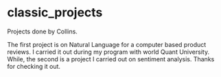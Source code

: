 # classic_projects
Projects done by Collins.

The first project is on Natural Language for a computer based product reviews.
I carried it out during my program with world Quant University.
While, the second is a project I carried out on sentiment analysis.
Thanks for checking it out.

